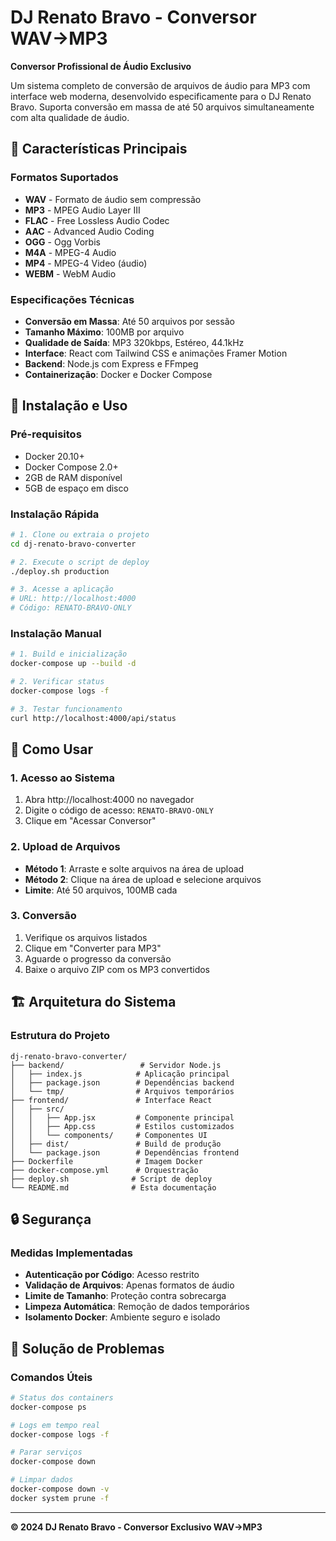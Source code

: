 # DJ Renato Bravo - Conversor WAV→MP3

**Conversor Profissional de Áudio Exclusivo**

Um sistema completo de conversão de arquivos de áudio para MP3 com interface web moderna, desenvolvido especificamente para o DJ Renato Bravo. Suporta conversão em massa de até 50 arquivos simultaneamente com alta qualidade de áudio.

## 🎵 Características Principais

### **Formatos Suportados**
- **WAV** - Formato de áudio sem compressão
- **MP3** - MPEG Audio Layer III
- **FLAC** - Free Lossless Audio Codec
- **AAC** - Advanced Audio Coding
- **OGG** - Ogg Vorbis
- **M4A** - MPEG-4 Audio
- **MP4** - MPEG-4 Video (áudio)
- **WEBM** - WebM Audio

### **Especificações Técnicas**
- **Conversão em Massa**: Até 50 arquivos por sessão
- **Tamanho Máximo**: 100MB por arquivo
- **Qualidade de Saída**: MP3 320kbps, Estéreo, 44.1kHz
- **Interface**: React com Tailwind CSS e animações Framer Motion
- **Backend**: Node.js com Express e FFmpeg
- **Containerização**: Docker e Docker Compose

## 🚀 Instalação e Uso

### **Pré-requisitos**
- Docker 20.10+
- Docker Compose 2.0+
- 2GB de RAM disponível
- 5GB de espaço em disco

### **Instalação Rápida**

```bash
# 1. Clone ou extraia o projeto
cd dj-renato-bravo-converter

# 2. Execute o script de deploy
./deploy.sh production

# 3. Acesse a aplicação
# URL: http://localhost:4000
# Código: RENATO-BRAVO-ONLY
```

### **Instalação Manual**

```bash
# 1. Build e inicialização
docker-compose up --build -d

# 2. Verificar status
docker-compose logs -f

# 3. Testar funcionamento
curl http://localhost:4000/api/status
```

## 📖 Como Usar

### **1. Acesso ao Sistema**
1. Abra http://localhost:4000 no navegador
2. Digite o código de acesso: `RENATO-BRAVO-ONLY`
3. Clique em "Acessar Conversor"

### **2. Upload de Arquivos**
- **Método 1**: Arraste e solte arquivos na área de upload
- **Método 2**: Clique na área de upload e selecione arquivos
- **Limite**: Até 50 arquivos, 100MB cada

### **3. Conversão**
1. Verifique os arquivos listados
2. Clique em "Converter para MP3"
3. Aguarde o progresso da conversão
4. Baixe o arquivo ZIP com os MP3 convertidos

## 🏗️ Arquitetura do Sistema

### **Estrutura do Projeto**
```
dj-renato-bravo-converter/
├── backend/                 # Servidor Node.js
│   ├── index.js            # Aplicação principal
│   ├── package.json        # Dependências backend
│   └── tmp/                # Arquivos temporários
├── frontend/               # Interface React
│   ├── src/
│   │   ├── App.jsx         # Componente principal
│   │   ├── App.css         # Estilos customizados
│   │   └── components/     # Componentes UI
│   ├── dist/               # Build de produção
│   └── package.json        # Dependências frontend
├── Dockerfile              # Imagem Docker
├── docker-compose.yml      # Orquestração
├── deploy.sh              # Script de deploy
└── README.md              # Esta documentação
```

## 🔒 Segurança

### **Medidas Implementadas**
- **Autenticação por Código**: Acesso restrito
- **Validação de Arquivos**: Apenas formatos de áudio
- **Limite de Tamanho**: Proteção contra sobrecarga
- **Limpeza Automática**: Remoção de dados temporários
- **Isolamento Docker**: Ambiente seguro e isolado

## 🚨 Solução de Problemas

### **Comandos Úteis**

```bash
# Status dos containers
docker-compose ps

# Logs em tempo real
docker-compose logs -f

# Parar serviços
docker-compose down

# Limpar dados
docker-compose down -v
docker system prune -f
```

---

**© 2024 DJ Renato Bravo - Conversor Exclusivo WAV→MP3**
